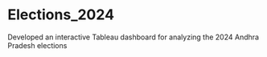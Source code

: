 # Elections_2024
Developed an interactive Tableau dashboard for analyzing the 2024 Andhra Pradesh elections
